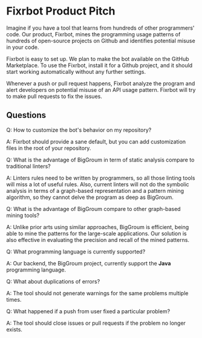 # Fixrbot Product Pitch
Imagine if you have a tool that learns from hundreds of other programmers' code. Our product, Fixrbot, mines the programming usage patterns of hundreds of open-source projects on Github and identifies potential misuse in your code. 

Fixrbot is easy to set up. We plan to make the bot available on the GitHub Marketplace. To use the Fixrbot, install it for a Github project, and it should start working automatically without any further settings.

Whenever a push or pull request happens, Fixrbot analyze the program and alert developers on potential misuse of an API usage pattern. Fixrbot will try to make pull requests to fix the issues.

## Questions
Q: How to customize the bot's behavior on my repository?

A: Fixrbot should provide a sane default, but you can add customization files in the root of your repository.


Q: What is the advantage of BigGroum in term of static analysis compare to traditional linters?

A: Linters rules need to be written by programmers, so all those linting tools will miss a lot of useful rules. Also, current linters will not do the symbolic analysis in terms of a graph-based representation and a pattern mining algorithm, so they cannot delve the program as deep as BigGroum.


Q: What is the advantage of BigGroum compare to other graph-based mining tools?

A: Unlike prior arts using similar approaches, BigGroum is efficient, being able to mine the patterns for the large-scale applications. Our solution is also effective in evaluating the precision and recall of the
mined patterns.


Q: What programming language is currently supported?

A: Our backend, the BigGroum project, currently support the **Java** programming language.

Q: What about duplications of errors?

A: The tool should not generate warnings for the same problems multiple times.


Q: What happened if a push from user fixed a particular problem?

A: The tool should close issues or pull requests if the problem no longer exists.
